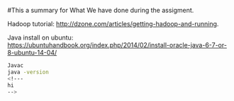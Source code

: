 #This a summary for What We have done during the assigment.

Hadoop tutorial: http://dzone.com/articles/getting-hadoop-and-running.

Java install on ubuntu: https://ubuntuhandbook.org/index.php/2014/02/install-oracle-java-6-7-or-8-ubuntu-14-04/

```bash
Javac
java -version
<!---
hi
-->
```
